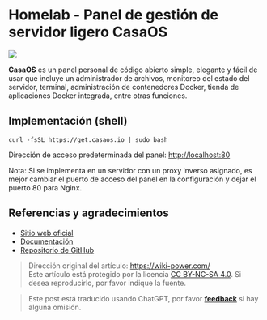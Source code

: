 # Homelab - Panel de gestión de servidor ligero CasaOS

![](https://img.wiki-power.com/d/wiki-media/img/20230304192541.png)

**CasaOS** es un panel personal de código abierto simple, elegante y fácil de usar que incluye un administrador de archivos, monitoreo del estado del servidor, terminal, administración de contenedores Docker, tienda de aplicaciones Docker integrada, entre otras funciones.

## Implementación (shell)

```shell
curl -fsSL https://get.casaos.io | sudo bash
```

Dirección de acceso predeterminada del panel: <http://localhost:80>

Nota: Si se implementa en un servidor con un proxy inverso asignado, es mejor cambiar el puerto de acceso del panel en la configuración y dejar el puerto 80 para Nginx.

## Referencias y agradecimientos

- [Sitio web oficial](https://casaos.io)
- [Documentación](https://wiki.casaos.io/en/home)
- [Repositorio de GitHub](https://github.com/IceWhaleTech/CasaOS)

> Dirección original del artículo: <https://wiki-power.com/>  
> Este artículo está protegido por la licencia [CC BY-NC-SA 4.0](https://creativecommons.org/licenses/by/4.0/deed.zh). Si desea reproducirlo, por favor indique la fuente.

> Este post está traducido usando ChatGPT, por favor [**feedback**](https://github.com/linyuxuanlin/Wiki_MkDocs/issues/new) si hay alguna omisión.
